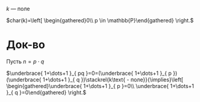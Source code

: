 $k$ — поле

$char(k)=\left[ \begin{gathered}0\\ p \in \mathbb{P}\end{gathered} \right.$

# Док-во

Пусть $n=p\cdot q$

$\underbrace{ 1+\dots+1 }_{ pq }=0=(\underbrace{ 1+\dots+1 }_{ p })(\underbrace{ 1+\dots+1 }_{ q })\stackrel{k\text{ - поле}}{\implies}\left[ \begin{gathered}\underbrace{ 1+\dots+1 }_{ p }=0\\ \underbrace{ 1+\dots+1 }_{ q }=0\end{gathered} \right.$
